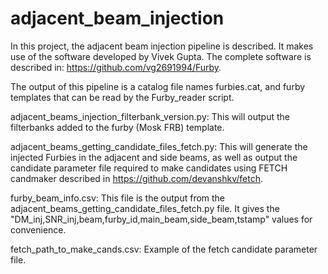 # adjacent_beam_injection
In this project, the adjacent beam injection pipeline is described. It makes use of the software developed by Vivek Gupta. The complete software is described in: https://github.com/vg2691994/Furby.

The output of this pipeline is a catalog file names furbies.cat, and furby templates that can be read by the Furby_reader script.

adjacent_beams_injection_filterbank_version.py: This will output the filterbanks added to the furby (Mosk FRB) template.

adjacent_beams_getting_candidate_files_fetch.py: This will generate the injected Furbies in the adjacent and side beams, as well as output the candidate parameter file required to make candidates using FETCH candmaker described in https://github.com/devanshkv/fetch.

furby_beam_info.csv: This file is the output from the adjacent_beams_getting_candidate_files_fetch.py file. It gives the "DM_inj,SNR_inj,beam,furby_id,main_beam,side_beam,tstamp" values for convenience.

fetch_path_to_make_cands.csv: Example of the fetch candidate parameter file.
